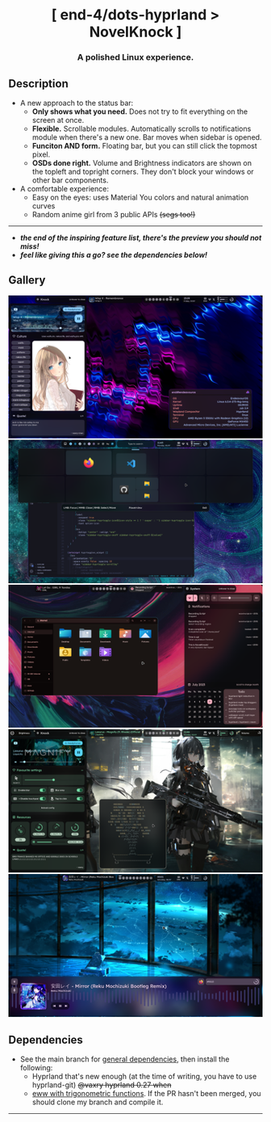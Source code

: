 <div align="center">
    <h1>[ end-4/dots-hyprland > NovelKnock ]</h1>
    <h3> A polished Linux experience. </h3>
</div>

## Description
- A new approach to the status bar:
  - **Only shows what you need.** Does not try to fit everything on the screen at once.
  - **Flexible.** Scrollable modules. Automatically scrolls to notifications module when there's a new one. Bar moves when sidebar is opened.
  - **Funciton AND form.** Floating bar, but you can still click the topmost pixel.
  - **OSDs done right.** Volume and Brightness indicators are shown on the topleft and topright corners. They don't block your windows or other bar components.
- A comfortable experience:
  - Easy on the eyes: uses Material You colors and natural animation curves
  - Random anime girl from 3 public APIs ~~(segs too!)~~

---

- **_the end of the inspiring feature list, there's the preview you should not miss!_**
- **_feel like giving this a go? see the dependencies below!_**

## Gallery
![end-4/dots-hyprland](./assets/novelknock-10.png)
![end-4/dots-hyprland](./assets/novelknock-7.png)
![end-4/dots-hyprland](./assets/novelknock-8.png)
![end-4/dots-hyprland](./assets/novelknock-6.png)
![end-4/dots-hyprland](./assets/novelknock-9.png)


## Dependencies
- See the main branch for [general dependencies](https://github.com/end-4/dots-hyprland#-dependencies), then install the following:
    - Hyprland that's new enough (at the time of writing, you have to use hyprland-git) ~~@vaxry hyprland 0.27 when~~
    - [eww with trigonometric functions](https://github.com/elkowar/eww/pull/823). If the PR hasn't been merged, you should clone my branch and compile it.
---

